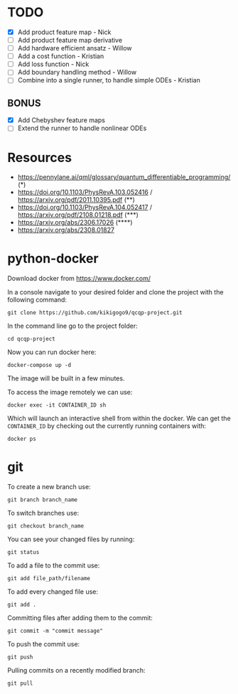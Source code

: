 # TODO

- [X] Add product feature map - Nick
- [ ] Add product feature map derivative
- [ ] Add hardware efficient ansatz - Willow
- [ ] Add a cost function - Kristian
- [ ] Add loss function - Nick
- [ ] Add boundary handling method - Willow
- [ ] Combine into a single runner, to handle simple ODEs - Kristian
## BONUS

- [X] Add Chebyshev feature maps
- [ ] Extend the runner to handle nonlinear ODEs
<!--- 
- [ ] (for unchecked checkbox)
- [x] (for checked checkbox)
--->
# Resources
- https://pennylane.ai/qml/glossary/quantum_differentiable_programming/ (*)
- https://doi.org/10.1103/PhysRevA.103.052416 / https://arxiv.org/pdf/2011.10395.pdf (**)
- https://doi.org/10.1103/PhysRevA.104.052417 / https://arxiv.org/pdf/2108.01218.pdf (***)
- https://arxiv.org/abs/2306.17026 (****)
- https://arxiv.org/abs/2308.01827

# python-docker

Download docker from https://www.docker.com/

In a console navigate to your desired folder and clone the project with the following command:

`git clone https://github.com/kikigogo9/qcqp-project.git`

In the command line go to the project folder:

`cd qcqp-project`

Now you can run docker here:

`docker-compose up -d`

The image will be built in a few minutes.

To access the image remotely we can use:

`docker exec -it CONTAINER_ID sh`

Which will launch an interactive shell from within the docker.
We can get the `CONTAINER_ID` by checking out the currently running containers with:

`docker ps`


# git

To create a new branch use:

`git branch branch_name`

To switch branches use:

`git checkout branch_name`

You can see your changed files by running:

`git status`

To add a file to the commit use:

`git add file_path/filename`

To add every changed file use:

`git add .`

Committing files after adding them to the commit:

`git commit -m "commit message"`

To push the commit use:

`git push`

Pulling commits on a recently modified branch:

`git pull`